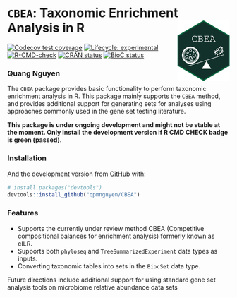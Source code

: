 
<!-- README.md is generated from README.Rmd. Please edit that file -->

# `CBEA`: Taxonomic Enrichment Analysis in R <img src='man/figures/hex-CBEA.png' align="right" height="137" />

<!-- badges: start -->

[![Codecov test
coverage](https://codecov.io/gh/qpmnguyen/CBEA/branch/master/graph/badge.svg)](https://codecov.io/gh/qpmnguyen/CBEA?branch=master)
[![Lifecycle:
experimental](https://img.shields.io/badge/lifecycle-experimental-orange.svg)](https://www.tidyverse.org/lifecycle/#experimental)
[![R-CMD-check](https://github.com/qpmnguyen/CBEA/workflows/R-CMD-check/badge.svg)](https://github.com/qpmnguyen/CBEA/actions)
[![CRAN
status](https://www.r-pkg.org/badges/version/CBEA)](https://CRAN.R-project.org/package=CBEA)
[![BioC
status](http://www.bioconductor.org/shields/build/release/bioc/CBEA.svg)](https://bioconductor.org/checkResults/release/bioc-LATEST/CBEA)
<!-- badges: end -->

### Quang Nguyen

The `CBEA` package provides basic functionality to perform taxonomic
enrichment analysis in R. This package mainly supports the `CBEA`
method, and provides additional support for generating sets for analyses
using approaches commonly used in the gene set testing literature.

**This package is under ongoing development and might not be stable at
the moment. Only install the development version if R CMD CHECK badge is
green (passed).**

### Installation

And the development version from [GitHub](https://github.com/) with:

``` r
# install.packages("devtools")
devtools::install_github("qpmnguyen/CBEA")
```

### Features

-   Supports the currently under review method CBEA (Competitive
    compositional balances for enrichment analysis) formerly known as
    cILR.  
-   Supports both `phyloseq` and `TreeSummarizedExperiment` data types
    as inputs.
-   Converting taxonomic tables into sets in the `BiocSet` data type.

Future directions include additional support for using standard gene set
analysis tools on microbiome relative abundance data sets
